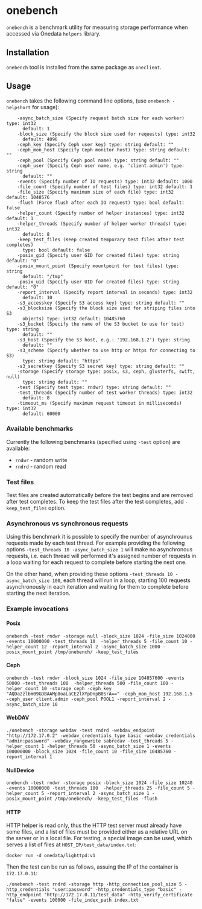 # onebench

`onebench` is a benchmark utility for measuring storage performance when accessed via Onedata `helpers` library.

## Installation

`onebench` tool is installed from the same package as `oneclient`.

## Usage

`onebench` takes the following command line options, (use `onebench -helpshort` for usage):

```
    -async_batch_size (Specify request batch size for each worker) type: int32
      default: 1
    -block_size (Specify the block size used for requests) type: int32
      default: 4096
    -ceph_key (Specify Ceph user key) type: string default: ""
    -ceph_mon_host (Specify Ceph monitor host) type: string default: ""
    -ceph_pool (Specify Ceph pool name) type: string default: ""
    -ceph_user (Specify Ceph user name, e.g. 'client.admin') type: string
      default: ""
    -events (Specify number of IO requests) type: int32 default: 1000
    -file_count (Specify number of test files) type: int32 default: 1
    -file_size (Specify maximum size of each file) type: int32 default: 1048576
    -flush (Force flush after each IO request) type: bool default: false
    -helper_count (Specify number of helper instances) type: int32 default: 1
    -helper_threads (Specify number of helper worker threads) type: int32
      default: 8
    -keep_test_files (Keep created temporary test files after test completes)
      type: bool default: false
    -posix_gid (Specify user GID for created files) type: string default: "0"
    -posix_mount_point (Specify mountpoint for test files) type: string
      default: "/tmp"
    -posix_uid (Specify user UID for created files) type: string default: "0"
    -report_interval (Specify report interval in seconds) type: int32
      default: 10
    -s3_accesskey (Specify S3 access key) type: string default: ""
    -s3_blocksize (Specify the block size used for striping files into S3
      objects) type: int32 default: 10485760
    -s3_bucket (Specify the name of the S3 bucket to use for test) type: string
      default: ""
    -s3_host (Specify the S3 host, e.g.: '192.168.1.2') type: string
      default: ""
    -s3_scheme (Specify whether to use http or https for connecting to S3)
      type: string default: "https"
    -s3_secretkey (Specify S3 secret key) type: string default: ""
    -storage (Specify storage type: posix, s3, ceph, glusterfs, swift, null)
      type: string default: ""
    -test (Specify test type: rndwr) type: string default: ""
    -test_threads (Specify number of test worker threads) type: int32
      default: 8
    -timeout_ms (Specify maximum request timeout in milliseconds) type: int32
      default: 60000
```

### Available benchmarks

Currently the following benchmarks (specified using `-test` option) are available:

* `rndwr` - random write
* `rndrd` - random read

### Test files

Test files are created automatically before the test begins and are removed after test completes. To keep the test files after the test completes, add `-keep_test_files` option.


### Asynchronous vs synchronous requests

Using this benchmark it is possible to specify the number of asynchrounus requests made by each test thread. For example providing the following options `-test_threads 10 -async_batch_size 1` will make no asynchronous requests, i.e. each thread will performed it's assigned number of requests in a loop waiting for each request to complete before starting the next one.

On the other hand, when providing these options `-test_threads 10 -async_batch_size 100`, each thread will run in a loop, starting 100 requests asynchronously in each iteration and waiting for them to complete before starting the next iteration.

### Example invocations

#### Posix

```
onebench -test rndwr -storage null -block_size 1024 -file_size 1024000 -events 10000000 -test_threads 10  -helper_threads 5 -file_count 10 -helper_count 12 -report_interval 2 -async_batch_size 1000 -posix_mount_point /tmp/onebench/ -keep_test_files
```

#### Ceph

```
onebench -test rndwr -block_size 1024 -file_size 104857600 -events 50000 -test_threads 100  -helper_threads 500 -file_count 100 -helper_count 10 -storage ceph -ceph_key "AQDa2zlbm09GDBAAMp8oaLaCE2lXYpDnpB0SrA==" -ceph_mon_host 192.168.1.5 -ceph_user client.admin -ceph_pool POOL1 -report_interval 2 -async_batch_size 10
```

#### WebDAV

```
./onebench -storage webdav -test rndrd -webdav_endpoint "http://172.17.0.2" -webdav_credentials_type basic -webdav_credentials "admin:password" -webdav_rangewrite sabredav -test_threads 5 -helper_count 1 -helper_threads 50 -async_batch_size 1 -events 100000000 -block_size 1024 -file_count 10 -file_size 10485760 -report_interval 1
```

#### NullDevice

```
onebench -test rndwr -storage posix -block_size 1024 -file_size 10240 -events 10000000 -test_threads 100  -helper_threads 25 -file_count 5 -helper_count 5 -report_interval 2 -async_batch_size 1 -posix_mount_point /tmp/onebench/ -keep_test_files -flush
```

#### HTTP

HTTP helper is read only, thus the HTTP test server must already have some files, and a list of files must be provided either as a relative URL on the server or in a local file. 
For testing, a special image can be used, which serves a list of files at `HOST_IP/test_data/index.txt`:
```
docker run -d onedata/lighttpd:v1
```

Then the test can be run as follows, assuing the IP of the container is `172.17.0.11`:
```
./onebench -test rndrd -storage http -http_connection_pool_size 5 -http_credentials "user:password" -http_credentials_type "basic" -http_endpoint "http://172.17.0.11/test_data" -http_verify_certificate "false" -events 100000 -file_index_path index.txt
```
